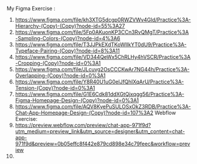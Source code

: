 My Figma Exercise :
1. https://www.figma.com/file/kh3XTG5dcgp0RWZVWv4Gld/Practice%3A-Hierarchy-(Copy)-(Copy)?node-id=55%3A27
2. https://www.figma.com/file/5Fp0AKuonKP3CCn3RvQMgT/Practice%3A-Sampling-Colors-(Copy)?node-id=4%3A6
3. https://www.figma.com/file/T3JJPkEXdTKoWIIkYT0dU9/Practice%3A-Typeface-Pairing-(Copy)?node-id=8%3A11
4. https://www.figma.com/file/VD344QeWx5ChRLHy4hVSCR/Practice%3A-Cropping-(Copy)?node-id=0%3A1
5. https://www.figma.com/file/JLcuvg2OsCCCKwAr7NG44h/Practice%3A-Overlapping-(Copy)?node-id=0%3A1
6. https://www.figma.com/file/Y8R40U1uG0elJfQhIXqArU/Practice%3A-Tension-(Copy)?node-id=0%3A1
7. https://www.figma.com/file/G1E6Cdk81ddXGtQjxqgg56/Practice%3A-Figma-Homepage-Design-(Copy)?node-id=0%3A1
8. https://www.figma.com/file/AQV8KyePuSULOSxOkZ3RDB/Practice%3A-Chat-App-Homepage-Design-(Copy)?node-id=107%3A2
Webflow Exercise: 
1. https://preview.webflow.com/preview/chat-app-971f9d?utm_medium=preview_link&utm_source=designer&utm_content=chat-app-971f9d&preview=0b05effc8f442e879cd898e34c79feec&workflow=preview
2. 


